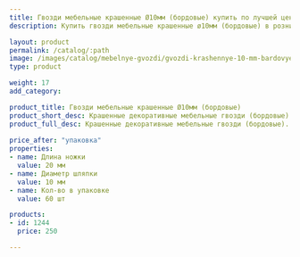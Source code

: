 ```yaml
---
title: Гвозди мебельные крашенные Ø10мм (бордовые) купить по лучшей цене с доставкой - Поролоныч
description: Купить гвозди мебельные крашенные ø10мм (бордовые) в розницу с доставкой по Москве в интернет-магазине Поролоныча.

layout: product
permalink: /catalog/:path
image: /images/catalog/mebelnye-gvozdi/gvozdi-krashennye-10-mm-bardovye-01_1600w.jpg
type: product

weight: 17
add_category: 

product_title: Гвозди мебельные крашенные Ø10мм (бордовые)
product_short_desc: Крашенные декоративные мебельные гвозди (бордовые). Диаметр шляпки 10 мм, длина ножки 20 мм.
product_full_desc: Крашенные декоративные мебельные гвозди (бордовые). Диаметр шляпки 10 мм, длина ножки 20 мм.
        
price_after: "упаковка"
properties:
- name: Длина ножки
  value: 20 мм
- name: Диаметр шляпки
  value: 10 мм
- name: Кол-во в упаковке
  value: 60 шт

products:
- id: 1244
  price: 250

---
```

